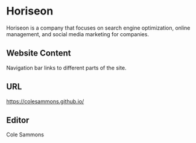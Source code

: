# Horiseon

Horiseon is a company that focuses on search engine optimization, online management, and social media marketing for companies.

## Website Content

Navigation bar links to different parts of the site.

## URL

https://colesammons.github.io/

## Editor

Cole Sammons
